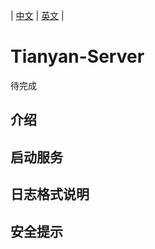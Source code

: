 | [中文](https://github.com/UnPourTous/tianyan-server/blob/master/README.zh-CN.md) | [英文](https://github.com/UnPourTous/tianyan-server/blob/master/README.md) |

# Tianyan-Server
待完成

## 介绍
## 启动服务
## 日志格式说明
## 安全提示

